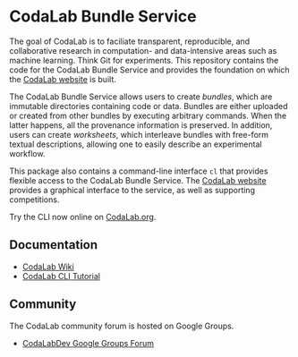 # CodaLab Bundle Service

The goal of CodaLab is to faciliate transparent, reproducible, and
collaborative research in computation- and data-intensive areas such as machine
learning.  Think Git for experiments.  This repository contains the code for
the CodaLab Bundle Service and provides the foundation on which the [CodaLab
website](https://github.com/codalab/codalab) is built.

The CodaLab Bundle Service allows users to create *bundles*, which are
immutable directories containing code or data.  Bundles are either
uploaded or created from other bundles by executing arbitrary commands.
When the latter happens, all the provenance information is preserved.  In
addition, users can create *worksheets*, which interleave bundles with
free-form textual descriptions, allowing one to easily describe an experimental
workflow.

This package also contains a command-line interface `cl` that provides flexible
access to the CodaLab Bundle Service.  The [CodaLab
website](https://github.com/codalab/codalab) provides a graphical interface to
the service, as well as supporting competitions.

Try the CLI now online on [CodaLab.org](http://codalab.org/).

## Documentation
* [CodaLab Wiki](https://github.com/codalab/codalab/wiki)
* [CodaLab CLI Tutorial](https://github.com/codalab/codalab/wiki/User_CodaLab%20CLI%20Tutorial)

## Community

The CodaLab community forum is hosted on Google Groups.
* [CodaLabDev Google Groups Forum](https://groups.google.com/forum/#!forum/codalabdev)
